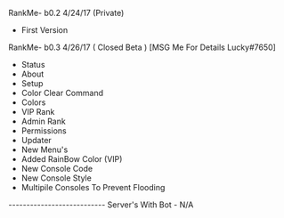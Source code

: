 RankMe- b0.2 4/24/17 (Private)
- First Version

RankMe- b0.3 4/26/17 ( Closed Beta ) [MSG Me For Details Lucky#7650]
- Status
- About
- Setup
- Color Clear Command
- Colors
- VIP Rank
- Admin Rank
- Permissions
- Updater
- New Menu's
- Added RainBow Color (VIP)
- New Console Code
- New Console Style
- Multipile Consoles To Prevent Flooding

--------------------------- Server's With Bot - N/A
